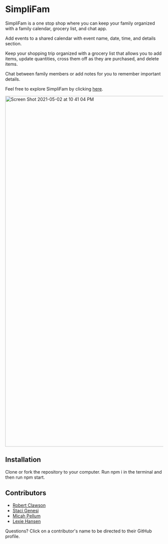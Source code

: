   # SimpliFam

  SimpliFam is a one stop shop where you can keep your family organized with a family calendar, grocery list, and chat app. 
  
  Add events to a shared calendar with event name, date, time, and details section. 
  
  Keep your shopping trip organized with a grocery list that allows you to add items, update quantities, cross them off as they are purchased, and delete items. 
  
  Chat between family members or add notes for you to remember important details.

  Feel free to explore SimpliFam by clicking [here](https://simplifam.herokuapp.com/).
  
  <img width="1116" alt="Screen Shot 2021-05-02 at 10 41 04 PM" src="https://user-images.githubusercontent.com/72775548/116841823-926d9a80-ab97-11eb-905e-0af9fc41e5f3.png">

  ## Installation
  Clone or fork the repository to your computer. Run npm i in the terminal and then run npm start.

 ## Contributors
- [Robert Clawson](https://github.com/theetrebor04)
- [Staci Genesi](https://github.com/sgenesi)
- [Micah Pellum](https://github.com/micahpellum)
- [Lexie Hansen](https://github.com/lexiehansen)

Questions? Click on a contributor's name to be directed to their GitHub profile.
